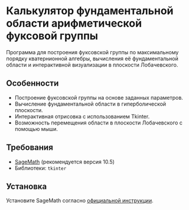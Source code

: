 # Калькулятор фундаментальной области арифметической фуксовой группы
Программа для построения фуксовской группы по максимальному порядку кватернионной алгебры, вычисления её фундаментальной области и интерактивной визуализации в плоскости Лобачевского.

## Особенности
- Построение фуксовской группы на основе заданных параметров.
- Вычисление фундаментальной области в гиперболической плоскости.
- Интерактивная отрисовка с использованием Tkinter.
- Возможность перемещения области в плоскости Лобачевского с помощью мыши.

## Требования
- [SageMath](https://www.sagemath.org/) (рекомендуется версия 10.5)
- Библиотеки: `tkinter`

## Установка
Установите SageMath согласно [официальной инструкции](https://doc.sagemath.org/html/en/installation/index.html).
